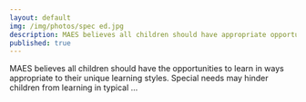 ```yaml
---
layout: default
img: /img/photos/spec ed.jpg
description: MAES believes all children should have appropriate opportunities to learn.
published: true
---
```


MAES believes all children should have the opportunities to learn in ways appropriate to their unique learning styles. 
Special needs may hinder children from learning in typical …